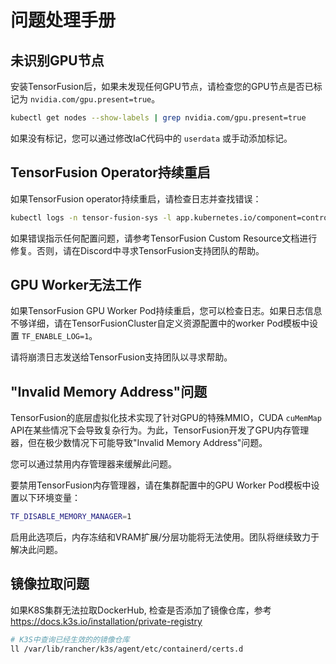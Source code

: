 # 问题处理手册

## 未识别GPU节点

安装TensorFusion后，如果未发现任何GPU节点，请检查您的GPU节点是否已标记为 `nvidia.com/gpu.present=true`。

```bash
kubectl get nodes --show-labels | grep nvidia.com/gpu.present=true
```

如果没有标记，您可以通过修改IaC代码中的 `userdata` 或手动添加标记。

## TensorFusion Operator持续重启

如果TensorFusion operator持续重启，请检查日志并查找错误：

```bash
kubectl logs -n tensor-fusion-sys -l app.kubernetes.io/component=controller
```

如果错误指示任何配置问题，请参考TensorFusion Custom Resource文档进行修复。否则，请在Discord中寻求TensorFusion支持团队的帮助。

## GPU Worker无法工作

如果TensorFusion GPU Worker Pod持续重启，您可以检查日志。如果日志信息不够详细，请在TensorFusionCluster自定义资源配置中的worker Pod模板中设置 `TF_ENABLE_LOG=1`。

请将崩溃日志发送给TensorFusion支持团队以寻求帮助。

## "Invalid Memory Address"问题

TensorFusion的底层虚拟化技术实现了针对GPU的特殊MMIO，CUDA `cuMemMap` API在某些情况下会导致复杂行为。为此，TensorFusion开发了GPU内存管理器，但在极少数情况下可能导致"Invalid Memory Address"问题。

您可以通过禁用内存管理器来缓解此问题。

要禁用TensorFusion内存管理器，请在集群配置中的GPU Worker Pod模板中设置以下环境变量：

```bash
TF_DISABLE_MEMORY_MANAGER=1
```

启用此选项后，内存冻结和VRAM扩展/分层功能将无法使用。团队将继续致力于解决此问题。


## 镜像拉取问题

如果K8S集群无法拉取DockerHub, 检查是否添加了镜像仓库，参考 https://docs.k3s.io/installation/private-registry

```bash
# K3S中查询已经生效的的镜像仓库
ll /var/lib/rancher/k3s/agent/etc/containerd/certs.d
```